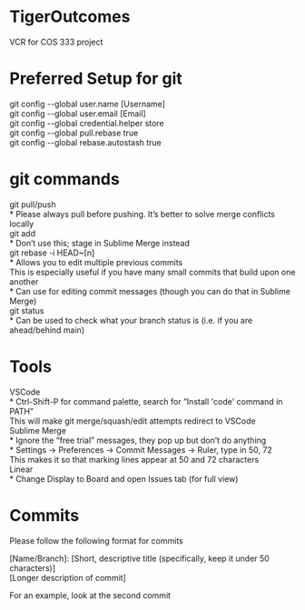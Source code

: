 # TigerOutcomes
VCR for COS 333 project

# Preferred Setup for git
git config --global user.name [Username]  
git config --global user.email [Email]  
git config --global credential.helper store  
git config --global pull.rebase true  
git config --global rebase.autostash true  

# git commands
git pull/push  
    * Please always pull before pushing. It’s better to solve merge conflicts locally  
git add  
    * Don’t use this; stage in Sublime Merge instead  
git rebase -i HEAD~[n]  
    * Allows you to edit multiple previous commits  
        This is especially useful if you have many small commits that build upon one another  
    * Can use for editing commit messages (though you can do that in Sublime Merge)  
git status  
    * Can be used to check what your branch status is (i.e. if you are ahead/behind main)  

# Tools
VSCode  
    * Ctrl-Shift-P for command palette, search for ”Install 'code' command in PATH”  
        This will make git merge/squash/edit attempts redirect to VSCode  
Sublime Merge  
    * Ignore the “free trial” messages, they pop up but don’t do anything  
    * Settings -> Preferences -> Commit Messages -> Ruler, type in 50, 72  
        This makes it so that marking lines appear at 50 and 72 characters  
Linear  
    * Change Display to Board and open Issues tab (for full view)  

# Commits
Please follow the following format for commits  
  
[Name/Branch]: [Short, descriptive title (specifically, keep it under 50 characters)]  
[Longer description of commit]  
  
For an example, look at the second commit
